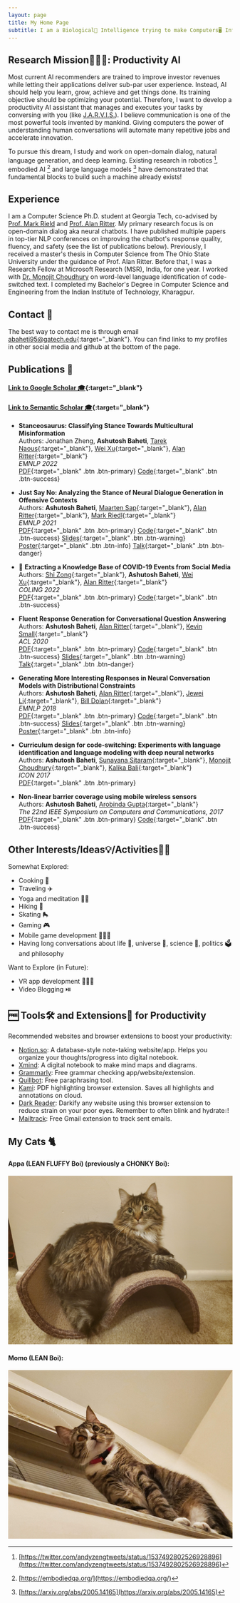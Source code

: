 ```yaml
---
layout: page
title: My Home Page
subtitle: I am a Biological🧬 Intelligence trying to make Computers🖥️ Intelligent
---
```


## Research Mission🧑🏽‍🔬: Productivity AI
Most current AI recommenders are trained to improve investor revenues while letting their applications deliver sub-par user experience. Instead, AI should help you learn, grow, achieve and get things done. Its training objective should be optimizing your potential. Therefore, I want to develop a productivity AI assistant that manages and executes your tasks by conversing with you (like [J.A.R.V.I.S.](https://en.wikipedia.org/wiki/J.A.R.V.I.S.)). I believe communication is one of the most powerful tools invented by mankind. Giving computers the power of understanding human conversations will automate many repetitive jobs and accelerate innovation.

To pursue this dream, I study and work on open-domain dialog, natural language generation, and deep learning. Existing research in robotics [^1], embodied AI [^2] and large language models [^3] have demonstrated that fundamental blocks to build such a machine already exists!


[^1]: [https://twitter.com/andyzengtweets/status/1537492802526928896](https://twitter.com/andyzengtweets/status/1537492802526928896)
[^2]: [https://embodiedqa.org/](https://embodiedqa.org/)
[^3]: [https://arxiv.org/abs/2005.14165](https://arxiv.org/abs/2005.14165)


## Experience
I am a Computer Science Ph.D. student at Georgia Tech, co-advised by [Prof. Mark Rield](http://eilab.gatech.edu/mark-riedl.html) and [Prof. Alan Ritter](http://aritter.github.io/). My primary research focus is on open-domain dialog aka neural chatbots. I have published multiple papers in top-tier NLP conferences on improving the chatbot's response quality, fluency, and safety (see the list of publications below). Previously, I received a master's thesis in Computer Science from The Ohio State University under the guidance of Prof. Alan Ritter. Before that, I was a Research Fellow at Microsoft Research (MSR), India, for one year. I worked with [Dr. Monojit Choudhury](https://www.microsoft.com/en-us/research/people/monojitc/) on word-level language identification of code-switched text. I completed my Bachelor's Degree in Computer Science and Engineering from the Indian Institute of Technology, Kharagpur.

## Contact 📧
The best way to contact me is through email [abaheti95@gatech.edu](mailto:abaheti95@gatech.edu){:target="_blank"}. You can find links to my profiles in other social media and github at the bottom of the page.

## Publications 📃
#### [Link to Google Scholar 🎓](https://scholar.google.com/citations?user=36wq_hwAAAAJ&hl=en){:target="_blank"}
#### [Link to Semantic Scholar 🎓](https://www.semanticscholar.org/author/Ashutosh-Baheti/3458166){:target="_blank"}

* **Stanceosaurus: Classifying Stance Towards Multicultural Misinformation**  
 Authors: Jonathan Zheng, **Ashutosh Baheti**, [Tarek Naous](https://www.sites.google.com/view/tareknaous){:target="_blank"}, [Wei Xu](https://cocoxu.github.io/){:target="_blank"}, [Alan Ritter](http://aritter.github.io/){:target="_blank"}   
 _EMNLP 2022_  
 [PDF](https://arxiv.org/pdf/2210.15954.pdf){:target="_blank" .btn .btn-primary} [Code](https://github.com/JonathanQZheng/Stanceosaurus/){:target="_blank" .btn .btn-success} 

* **Just Say No: Analyzing the Stance of Neural Dialogue Generation in Offensive Contexts**  
 Authors: **Ashutosh Baheti**, [Maarten Sap](https://homes.cs.washington.edu/~msap/){:target="_blank"}, [Alan Ritter](http://aritter.github.io/){:target="_blank"}, [Mark Riedl](http://eilab.gatech.edu/){:target="_blank"}   
 _EMNLP 2021_  
 [PDF](https://arxiv.org/pdf/2108.11830.pdf){:target="_blank" .btn .btn-primary} [Code](https://github.com/abaheti95/ToxiChat){:target="_blank" .btn .btn-success} [Slides](https://docs.google.com/presentation/d/1BXsK-pivtjTvFydQVcuSz4IptBeXpxL8/edit?usp=sharing&ouid=108428562364422619540&rtpof=true&sd=true){:target="_blank" .btn .btn-warning} [Poster](https://drive.google.com/file/d/1d5u0eeyBovB4ib_74Jinuh6jXjcDrpRy/view?usp=sharing){:target="_blank" .btn .btn-info} [Talk](https://drive.google.com/file/d/1-gKgoFM2F6QLknNrg-Pm3QH7aXI0nwbK/view?usp=sharing){:target="_blank" .btn .btn-danger}

* 🦠 **Extracting a Knowledge Base of COVID-19 Events from Social Media**   
 Authors: [Shi Zong](https://viczong.github.io/){:target="_blank"}, **Ashutosh Baheti**, [Wei Xu](https://cocoxu.github.io/){:target="_blank"}, [Alan Ritter](http://aritter.github.io/){:target="_blank"}   
 _COLING 2022_   
 [PDF](https://arxiv.org/pdf/2006.02567.pdf){:target="_blank" .btn .btn-primary} [Code](https://github.com/viczong/extract_COVID19_events_from_Twitter){:target="_blank" .btn .btn-success}

* **Fluent Response Generation for Conversational Question Answering**  
 Authors: **Ashutosh Baheti**, [Alan Ritter](http://aritter.github.io/){:target="_blank"}, [Kevin Small](http://www.kevinsmall.org/){:target="_blank"}   
 _ACL 2020_  
 [PDF](https://arxiv.org/pdf/2005.10464.pdf){:target="_blank" .btn .btn-primary} [Code](https://github.com/abaheti95/QADialogSystem){:target="_blank" .btn .btn-success} [Slides](https://drive.google.com/file/d/1rMyG72NGBQ9UT86LX-_eLnGj9fB7XixY/view?usp=sharing){:target="_blank" .btn .btn-warning} [Talk](https://slideslive.com/38928997/fluent-response-generation-for-conversational-question-answering){:target="_blank" .btn .btn-danger}

* **Generating More Interesting Responses in Neural Conversation Models with Distributional Constraints**  
 Authors: **Ashutosh Baheti**, [Alan Ritter](http://aritter.github.io/){:target="_blank"}, [Jewei Li](https://nlp.stanford.edu/~bdlijiwei/){:target="_blank"}, [Bill Dolan](https://www.microsoft.com/en-us/research/people/billdol/){:target="_blank"}   
 _EMNLP 2018_  
 [PDF](https://www.aclweb.org/anthology/D18-1431.pdf){:target="_blank" .btn .btn-primary} [Code](https://github.com/abaheti95/DC-NeuralConversation){:target="_blank" .btn .btn-success} [Slides](https://drive.google.com/open?id=0BwiBaDzVGGn7dlVYaEVzc0dmNDZ6R3ZqZEZKRzlpSEpacTlB){:target="_blank" .btn .btn-warning} [Poster](https://drive.google.com/open?id=16-z8jhb3LdMJ-ohdcCaaCOnJWDNPVPt1){:target="_blank" .btn .btn-info}

* **Curriculum design for code-switching: Experiments with language identification and language modeling with deep neural networks**  
 Authors: **Ashutosh Baheti**, [Sunayana Sitaram](https://www.microsoft.com/en-us/research/people/susitara/){:target="_blank"}, [Monojit Choudhury](https://www.microsoft.com/en-us/research/people/monojitc/){:target="_blank"}, [Kalika Bali](https://www.microsoft.com/en-us/research/people/kalikab/){:target="_blank"}   
 _ICON 2017_  
 [PDF](https://www.aclweb.org/anthology/W17-7509.pdf){:target="_blank" .btn .btn-primary}

* **Non-linear barrier coverage using mobile wireless sensors**  
 Authors: **Ashutosh Baheti**, [Arobinda Gupta](https://cse.iitkgp.ac.in/~agupta/){:target="_blank"}   
 _The 22nd IEEE Symposium on Computers and Communications, 2017_  
 [PDF](https://arxiv.org/pdf/1611.07397.pdf){:target="_blank" .btn .btn-primary} [Code](https://github.com/abaheti95/Barrier-Coverage){:target="_blank" .btn .btn-success}

## Other Interests/Ideas💡/Activities🚣🏽
Somewhat Explored:  
* Cooking 🍳
* Traveling ✈️
* Yoga and meditation 🧘🏽
* Hiking 🥾
* Skating 🛼
* Gaming 🎮
* Mobile game development 👨🏽‍💻
* Having long conversations about life 🧬, universe 🌌, science 🧪, politics 🗳️ and philosophy

Want to Explore (in Future):  
* VR app development 👨🏽‍💻
* Video Blogging ⏯️

## 🆓 Tools🛠️ and Extensions🧰 for Productivity
Recommended websites and browser extensions to boost your productivity:
* [Notion.so](https://www.notion.so/): A database-style note-taking website/app. Helps you organize your thoughts/progress into digital notebook.
* [Xmind](https://xmind.works/#/): A digital notebook to make mind maps and diagrams.
* [Grammarly](https://app.grammarly.com/): Free grammar checking app/website/extension.
* [Quillbot](https://quillbot.com/): Free paraphrasing tool.
* [Kami](https://chrome.google.com/webstore/detail/kami-extension-pdf-and-do/ecnphlgnajanjnkcmbpancdjoidceilk?hl=en): PDF highlighting browser extension. Saves all highlights and annotations on cloud.
* [Dark Reader](https://chrome.google.com/webstore/detail/dark-reader/eimadpbcbfnmbkopoojfekhnkhdbieeh?hl=en-US): Darkify any website using this browser extension to reduce strain on your poor eyes. Remember to often blink and hydrate💧!
* [Mailtrack](https://chrome.google.com/webstore/detail/email-tracker-for-gmail-m/ndnaehgpjlnokgebbaldlmgkapkpjkkb): Free Gmail extension to track sent emails.

## My Cats 🐈
#### Appa (LEAN FLUFFY Boi) (previously a CHONKY Boi):
![Appa](/img/appa.jpg "Appa")

#### Momo (LEAN Boi):
![Momo](/img/momo.jpg "Momo")
